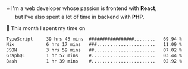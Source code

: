 ⭐ I'm a web developer whose passion is frontend with <b>React</b>,<br/>
&nbsp; &nbsp; &nbsp; but I've also spent a lot of time in backend with <b>PHP</b>.

📅 This month I spent my time on

<!--START_SECTION:waka-->

```txt
TypeScript     39 hrs 43 mins  #################........   69.94 %
Nix            6 hrs 17 mins   ###......................   11.09 %
JSON           3 hrs 59 mins   ##.......................   07.02 %
GraphQL        1 hr 57 mins    #........................   03.44 %
Bash           1 hr 39 mins    #........................   02.92 %
```

<!--END_SECTION:waka-->

